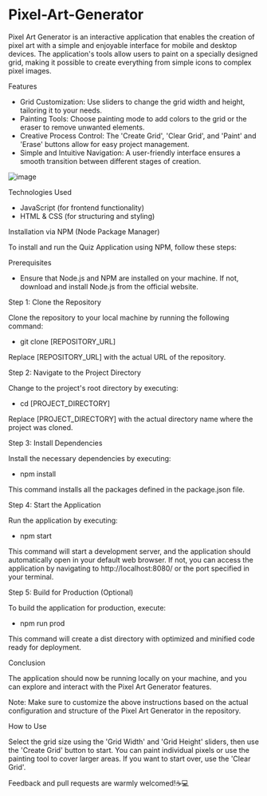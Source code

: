 # Pixel-Art-Generator

Pixel Art Generator is an interactive application that enables the creation of pixel art with a simple and enjoyable interface for mobile and desktop devices. The application's tools allow users to paint on a specially designed grid, making it possible to create everything from simple icons to complex pixel images.

Features
- Grid Customization: Use sliders to change the grid width and height, tailoring it to your needs.
- Painting Tools: Choose painting mode to add colors to the grid or the eraser to remove unwanted elements.
- Creative Process Control: The 'Create Grid', 'Clear Grid', and 'Paint' and 'Erase' buttons allow for easy project management.
- Simple and Intuitive Navigation: A user-friendly interface ensures a smooth transition between different stages of creation.

![image](https://github.com/Cepako/Pixel-Art-Generator/assets/131913675/47636991-fe12-4d12-b90f-79de931f9996)

Technologies Used

- JavaScript (for frontend functionality)
- HTML & CSS (for structuring and styling)

Installation via NPM (Node Package Manager)

To install and run the Quiz Application using NPM, follow these steps:

Prerequisites
- Ensure that Node.js and NPM are installed on your machine. If not, download and install Node.js from the official website.

Step 1: Clone the Repository

Clone the repository to your local machine by running the following command:
- git clone [REPOSITORY_URL]
  
Replace [REPOSITORY_URL] with the actual URL of the repository.

Step 2: Navigate to the Project Directory

Change to the project's root directory by executing:
- cd [PROJECT_DIRECTORY]
  
Replace [PROJECT_DIRECTORY] with the actual directory name where the project was cloned.

Step 3: Install Dependencies

Install the necessary dependencies by executing:
- npm install
  
This command installs all the packages defined in the package.json file.

Step 4: Start the Application

Run the application by executing:
- npm start

This command will start a development server, and the application should automatically open in your default web browser. If not, you can access the application by navigating to http://localhost:8080/ or the port specified in your terminal.

Step 5: Build for Production (Optional)

To build the application for production, execute:
- npm run prod
  
This command will create a dist directory with optimized and minified code ready for deployment.

Conclusion

The application should now be running locally on your machine, and you can explore and interact with the Pixel Art Generator features.

Note: Make sure to customize the above instructions based on the actual configuration and structure of the Pixel Art Generator in the repository.

How to Use

Select the grid size using the 'Grid Width' and 'Grid Height' sliders, then use the 'Create Grid' button to start. You can paint individual pixels or use the painting tool to cover larger areas. If you want to start over, use the 'Clear Grid'.

Feedback and pull requests are warmly welcomed!☕💻

